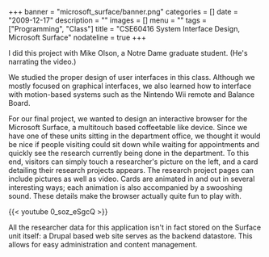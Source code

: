 +++
banner = "microsoft_surface/banner.png"
categories = []
date = "2009-12-17"
description = ""
images = []
menu = ""
tags = ["Programming", "Class"]
title = "CSE60416 System Interface Design, Microsoft Surface"
nodateline = true
+++

I did this project with Mike Olson, a Notre Dame graduate student. (He's narrating the video.)

We studied the proper design of user interfaces in this class. Although we mostly focused on graphical interfaces, we also learned how to interface with motion-based systems such as the Nintendo Wii remote and Balance Board.

For our final project, we wanted to design an interactive browser for the Microsoft Surface, a multitouch based coffeetable like device. Since we have one of these units sitting in the department office, we thought it would be nice if people visiting could sit down while waiting for appointments and quickly see the research currently being done in the department. To this end, visitors can simply touch a researcher's picture on the left, and a card detailing their research projects appears. The research project pages can include pictures as well as video. Cards are animated in and out in several interesting ways; each animation is also accompanied by a swooshing sound. These details make the browser actually quite fun to play with.

{{< youtube 0_soz_eSgcQ >}}

All the researcher data for this application isn't in fact stored on the Surface unit itself: a Drupal based web site serves as the backend datastore. This allows for easy administration and content management.
